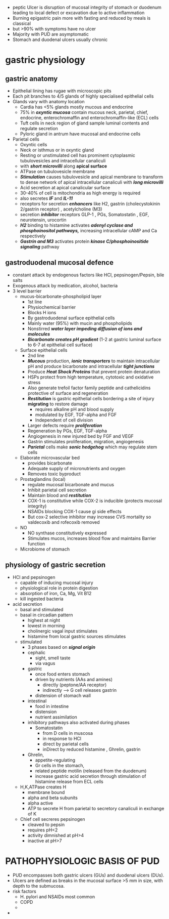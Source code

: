 * peptic Ulcer is disruption of mucosal integrity of stomach or duodenum leading to local defect or excavation due to active inflammation
* Burning epigastric pain more with fasting and reduced by meals is classical 
* but >90% with symptoms have no ulcer
* Majority with PUD are asymptomatic
* Stomach and duodenal ulcers usually chronic
# gastric physiology
## gastric anatomy
* Epithelial lining has rugae with microscopic pits 
* Each pit branches to 4/5 glands of highly specialised epithelial cells 
* Glands vary with anatomy location
    * Cardia has <5% glands mostly mucous and endocrine
    * 75% in ***oxyntic mucosa*** contain mucous neck, parietal, chief, endocrine, enterochromaffin and enterochromaffin-like (ECL) cells 
    * Tuft cells in neck region of gland sample luminal contents and regulate secretion
    * Pyloric gland in antrum have mucosal and endocrine cells 
* Parietal cells
    * Oxyntic cells 
    * Neck or isthmus or in oxyntic gland 
    * Resting or unstimulated cell has prominent cytoplasmic tubulovesicles and intracellular canaliculi
    * with ***short microvilli*** along **apical surface**
    * ATPase on tubulovesicle membrane
    * ***Stimulation*** causes tubulovesicle and apical membrane to transform to dense network of apical intracellular canaliculi with ***long microvilli***
    * Acid secretion at apical canalicular surface
    * 30-40% of cell is mitochondria as high energy is required
    * also secretes ***IF*** and ***IL-11*** 
    * receptors for secretion ***enhancers*** like H2, gastrin (cholecystokinin 2/gastrin receptor) , acetylcholine (M3)
    * secretion ***inhibitor*** receptors GLP-1 , PGs, Somatostatin , EGF, neurotensin, urocortin 
    * ***H2*** binding to histamine activates ***adenyl cyclase and phosphoinositol pathways,*** increasing intracellular cAMP and Ca respectively 
    * ***Gastrin and M3*** activates protein ***kinase C/phosphoinositide signaling*** pathway
## gastroduodenal mucosal defence
- constant attack by endogenous factors like HCl, pepsinogen/Pepsin, bile salts 
- Exogenous attack by medication, alcohol, bacteria
- 3 level barrier
    - mucus-bicarbonate-phospholipid layer
        - 1st line 
        - Physiochemical barrier
        - Blocks H ions 
        - By gastroduodenal surface epithelial cells
        - Mainly water (95%) with mucin and phospholipids
        - Nonstirred ***water layer impeding diffusion of ions and molecules***
        - ***Bicarbonate creates pH gradient*** (1-2 at gastric luminal surface to 6-7 at epithelial cell surface)
    - Surface epithelial cells
        - 2nd line 
        - ***Mucous*** production, ***ionic transporters*** to maintain intracellular pH and produce bicarbonate and intracellular ***tight junctions***
        - Produce ***Heat Shock Proteins*** that prevent protein denaturation
        - HSPs protect from high temperature, cytotoxic and oxidative stress
        - Also generate trefoil factor family peptide and cathelicidins protective of surface and regeneration
        - ***Restitution*** is gastric epithelial cells bordering a site of injury **migrating** to restore damage
            -  requires alkaline pH and blood supply
            - modulated by EGF, TGF-alpha and FGF 
            - Independent of cell division
        - Larger defects require ***proliferation*** 
        - Regeneration by PGs, EGF, TGF-alpha
        - Angiogenesis in new injured bed by FGF and VEGF 
        - Gastrin stimulates proliferation, migration, angiogenesis
        - ***Parietal*** cells make ***sonic hedgehog*** which may regulate stem cells 
    - Elaborate microvascular bed 
        - provides bicarbonate
        - Adequate supply of micronutrients and oxygen
        - Removes toxic byproduct
    - Prostaglandins (local)
        - regulate mucosal bicarbonate and mucus
        - Inhibit parietal cell secretion
        - Maintain blood and ***restitution***
        - COX-1 is constitutive while COX-2 is inducible (protects mucosal integrity)
        - NSAIDs blocking COX-1 cause gi side effects
        - But cox-2 selective inhibitor may increase CVS mortality so valdecoxib and rofecoxib removed 
    - NO 
        - NO synthase constitutively expressed
        - Stimulates mucos, increases blood flow and maintains Barrier function
    - Microbiome of stomach
## physiology of gastric secretion
- HCl and pepsinogen 
	- capable of inducing mucosal injury 
	- physiological role in protein digestion 
	- absorption of iron, Ca, Mg, Vit B12 
	- kill ingested bacteria 
- acid secretion 
	- basal and stimulated 
	- basal in circadian pattern 
		- highest at night 
		- lowest in morning 
		- cholinergic vagal input stimulates 
		- histamine from local gastric sources stimulates 
	- stimulated 
		- 3 phases based on ***signal origin***
		- cephalic 
			- sight, smell taste 
			- via vagus 
		- gastric 
			- once food enters stomach 
			- driven by nutrients (AAs and amines) 
				- directly (peptone/AA receptor) 
				- indirectly  --> G cell releases gastrin 
			- distension of stomach wall 
		- intestinal 
			- food in intestine 
			- distension 
			- nutrient assimilation 
		- inhibitory pathways also activated during phases 
			- Somatostatin 
				- from D cells in muscosa 
				- in response to HCl 
				- direct by parietal cells 
				- inDirect by reduced histamine , Ghrelin, gastrin 
		- Ghrelin, 
			- appetite-regulating 
			- Gr cells in the stomach, 
			- related peptide motilin (released from the duodenum) 
			- increase gastric acid secretion through stimulation of histamine release from ECL cells 
	- H,K,ATPase creates H
		- membrane bound 
		- alpha and beta subunits 
		- alpha active 
		- ATP to secrete H from parietal to secretory canaliculi in exchange of K 
	- Chief cell secreres pepsinogen 
		- cleaved to pepsin 
		- requires pH<2 
		- activity dimnished at pH>4 
		- inactive at pH>7
# PATHOPHYSIOLOGIC BASIS OF PUD  
* PUD encompasses both gastric ulcers (GUs) and duodenal ulcers (DUs).
* Ulcers are defined as breaks in the mucosal surface >5 mm in size, with depth to the submucosa.
* risk factors 
	* H. pylori and NSAIDs most common 
	* COPD 
	* 
* 